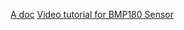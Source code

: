 
[A doc](https://tutorials-raspberrypi.com/raspberry-pi-and-i2c-air-pressure-sensor-bmp180/)
[Video tutorial for BMP180 Sensor](https://www.youtube.com/watch?v=PUvIQ5Jyifo)
